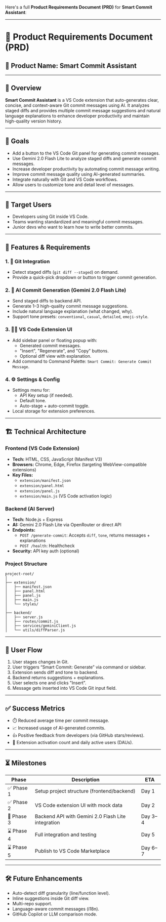 Here's a full **Product Requirements Document (PRD)** for **Smart Commit Assistant**:

---

# 📄 Product Requirements Document (PRD)
## 🚀 Product Name: **Smart Commit Assistant**

---

## 🧠 Overview

**Smart Commit Assistant** is a VS Code extension that auto-generates clear, concise, and context-aware Git commit messages using AI. It analyzes staged diffs and provides multiple commit message suggestions and natural language explanations to enhance developer productivity and maintain high-quality version history.

---

## 🎯 Goals

- Add a button to the VS Code Git panel for generating commit messages.
- Use Gemini 2.0 Flash Lite to analyze staged diffs and generate commit messages.
- Increase developer productivity by automating commit message writing.
- Improve commit message quality using AI-generated summaries.
- Integrate naturally with Git and VS Code workflows.
- Allow users to customize tone and detail level of messages.


---

## 👥 Target Users

- Developers using Git inside VS Code.
- Teams wanting standardized and meaningful commit messages.
- Junior devs who want to learn how to write better commits.

---

## 🧩 Features & Requirements

### 1. 🔄 Git Integration
- Detect staged diffs (`git diff --staged`) on demand.
- Provide a quick-pick dropdown or button to trigger commit generation.

### 2. 🤖 AI Commit Generation (Gemini 2.0 Flash Lite)
- Send staged diffs to backend API.
- Generate 1–3 high-quality commit message suggestions.
- Include natural language explanation (what changed, why).
- Support tone presets: `conventional`, `casual`, `detailed`, `emoji-style`.

### 3. 🧑‍💻 VS Code Extension UI
- Add sidebar panel or floating popup with:
  - Generated commit messages.
  - "Insert", "Regenerate", and "Copy" buttons.
  - Optional diff view with explanation.
- Add command to Command Palette: `Smart Commit: Generate Commit Message`.

### 4. ⚙️ Settings & Config
- Settings menu for:
  - API Key setup (if needed).
  - Default tone.
  - Auto-stage + auto-commit toggle.
- Local storage for extension preferences.

---

## 🏗️ Technical Architecture

### Frontend (VS Code Extension)
- **Tech:** HTML, CSS, JavaScript (Manifest V3)
- **Browsers:** Chrome, Edge, Firefox (targeting WebView-compatible extensions)
- **Key Files:**
  - `extension/manifest.json`
  - `extension/panel.html`
  - `extension/panel.js`
  - `extension/main.js` (VS Code activation logic)

### Backend (AI Server)
- **Tech:** Node.js + Express
- **AI:** Gemini 2.0 Flash Lite via OpenRouter or direct API
- **Endpoints:**
  - `POST /generate-commit`: Accepts `diff`, `tone`, returns messages + explanations
  - `POST /health`: Healthcheck
- **Security:** API key auth (optional)

### Project Structure

```
project-root/
│
├── extension/
│   ├── manifest.json
│   ├── panel.html
│   ├── panel.js
│   ├── main.js
│   └── styles/
│
├── backend/
│   ├── server.js
│   ├── routes/commit.js
│   ├── services/geminiClient.js
│   └── utils/diffParser.js
```

---

## 🧪 User Flow

1. User stages changes in Git.
2. User triggers “Smart Commit: Generate” via command or sidebar.
3. Extension sends diff and tone to backend.
4. Backend returns suggestions + explanations.
5. User selects one and clicks "Insert".
6. Message gets inserted into VS Code Git input field.

---

## ✅ Success Metrics

- ⏱️ Reduced average time per commit message.
- 📈 Increased usage of AI-generated commits.
- 👍 Positive feedback from developers (via GitHub stars/reviews).
- 🔁 Extension activation count and daily active users (DAUs).

---

## ⏳ Milestones

| Phase | Description | ETA |
|-------|-------------|-----|
| ✅ Phase 1 | Setup project structure (frontend/backend) | Day 1 |
| ✅ Phase 2 | VS Code extension UI with mock data | Day 2 |
| 🔄 Phase 3 | Backend API with Gemini 2.0 Flash Lite integration | Day 3–4 |
| ⌛ Phase 4 | Full integration and testing | Day 5 |
| ⌛ Phase 5 | Publish to VS Code Marketplace | Day 6–7 |

---

## 🛠️ Future Enhancements

- Auto-detect diff granularity (line/function level).
- Inline suggestions inside Git diff view.
- Multi-repo support.
- Language-aware commit messages (i18n).
- GitHub Copilot or LLM comparison mode.
